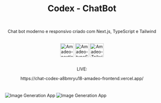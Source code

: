 <h1 align="center">Codex - ChatBot</h1>


</br>
<p align="center">Chat bot moderno e responsivo criado com Next.js, TypeScript e Tailwind</p>

</br>
 <div style="display: inline_block" align="center" marging-right='8px'>
 <img align="center" alt="Amadeo-nextjs" height="45" width="45" src="https://www.svgrepo.com/show/378440/nextjs-fill.svg">
     <img align="center" alt="Amadeo-typeScript" height="45" width="45" src="https://github.com/Amadeo-Frontend/devicon/blob/master/icons/typescript/typescript-original.svg">
     <img align="center" alt="Amadeo-Tailwindcss" height="45" widith="45" src="https://github.com/Amadeo-Frontend/devicon/blob/master/icons/tailwindcss/tailwindcss-plain.svg">
  </div>
  </br>

 <div align="center">
 <p align="center">LIVE:</p>
https://chat-codex-a8bmryu18-amadeo-frontend.vercel.app/
 </div>
 
#

![Image Generation App](https://github.com/Amadeo-Frontend/images_sites/blob/main/codex-2.png)
![Image Generation App](https://github.com/Amadeo-Frontend/images_sites/blob/main/codex-1.png)


